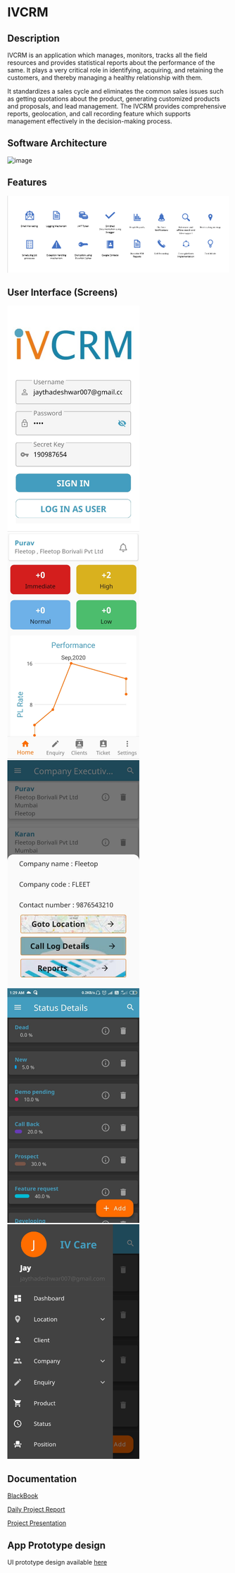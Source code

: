 # IVCRM

## Description
IVCRM is an application which manages, monitors, tracks all the field resources and provides statistical reports about the performance of the same. It plays a very critical role in identifying, acquiring, and retaining the customers, and thereby managing a healthy relationship with them. 

It standardizes a sales cycle and eliminates the common sales issues such as getting quotations about the product, generating customized products and proposals, and lead management. The IVCRM provides comprehensive reports, geolocation, and call recording feature which supports management effectively in the decision-making process.

## Software Architecture
![image](https://user-images.githubusercontent.com/44437936/115673937-cb716800-a36a-11eb-9804-adbcc6b07cd1.png)

## Features
![IVCRM Features](https://github.com/PuravUdayDesai/IVCRM/blob/master/IVCRM%20Features.png)

## User Interface (Screens)
<div display="flex">
<img src="https://github.com/PuravUdayDesai/IVCRM/blob/master/images/loginPage.jpeg" alt="Login Page" width="300">
<img src="https://github.com/PuravUdayDesai/IVCRM/blob/master/images/dashboard.jpeg" alt="Dashboard Page" width="300">
<img src="https://github.com/PuravUdayDesai/IVCRM/blob/master/images/companyDetailsPage.jpeg" alt="Company details Page" width="300">
<img src="https://github.com/PuravUdayDesai/IVCRM/blob/master/images/darkMode.jpeg" alt="Dark mode Page" width="300">
<img src="https://github.com/PuravUdayDesai/IVCRM/blob/master/images/darkModeDrawer.jpeg" alt="Dark mode drawer page" width="300">
</div>

## Documentation

[BlackBook](BlackBook.pdf)

[Daily Project Report](Daily%20Project%20Report.docx)

[Project Presentation](IVCRM.pptx)

## App Prototype design
UI prototype design available [here](https://docs.google.com/spreadsheets/d/12jaM6az_u4vIJ14rkUFdtzKLr0t6Bl-2Mbw3KUIDx2I/edit?usp=sharing)
